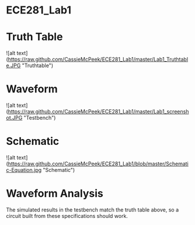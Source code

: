 ECE281_Lab1
===========

# Truth Table
![alt text] (https://raw.github.com/CassieMcPeek/ECE281_Lab1/master/Lab1_Truthtable.JPG "Truthtable")

# Waveform
![alt text] (https://raw.github.com/CassieMcPeek/ECE281_Lab1/master/Lab1_screenshot.JPG "Testbench")

# Schematic
![alt text] (https://raw.github.com/CassieMcPeek/ECE281_Lab1/blob/master/Schematic-Equation.jpg "Schematic")

# Waveform Analysis
The simulated results in the testbench match the truth table above, so a circuit built from these specifications should work.
